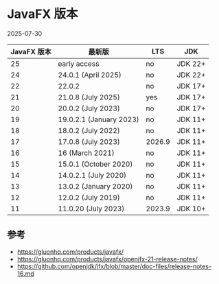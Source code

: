 # JavaFX 版本

2025-07-30

| JavaFX 版本 | 最新版|LTS    | JDK     |
| ----------- | ------ | ------- |---|
| 25 | early access | no | JDK 22+ |
| 24 | 24.0.1 (April 2025) |no | JDK 22+ |
|22|22.0.2|no|JDK 17+|
| 21          | 21.0.8 (July 2025) | yes     | JDK 17+ |
| 20          | 20.0.2 (July 2023)|no     | JDK 17+ |
| 19          | 19.0.2.1 (January 2023)|no     | JDK 11+ |
| 18          | 18.0.2 (July 2022)|no     | JDK 11+ |
| 17          | 17.0.8 (July 2023)|2026.9 | JDK 11+ |
| 16          | 16 (March 2021)|no     | JDK 11+ |
| 15          | 15.0.1 (October 2020)|no     | JDK 11+ |
| 14          | 14.0.2.1 (July 2020)|no     | JDK 11+ |
| 13          | 13.0.2 (January 2020)|no     | JDK 11+ |
| 12          | 12.0.2 (July 2019)|no     | JDK 11+ |
| 11          | 11.0.20 (July 2023)|2023.9 | JDK 10+ |


## 参考

- https://gluonhq.com/products/javafx/
- https://gluonhq.com/products/javafx/openjfx-21-release-notes/
- https://github.com/openjdk/jfx/blob/master/doc-files/release-notes-16.md